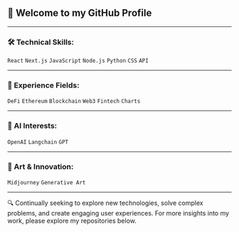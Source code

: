 ## 👋 Welcome to my GitHub Profile

---

### 🛠️ Technical Skills:

`React` `Next.js` `JavaScript` `Node.js` `Python` `CSS` `API`

---

### 💼 Experience Fields:

`DeFi` `Ethereum` `Blockchain` `Web3` `Fintech` `Charts`

---

### 🧠 AI Interests:

`OpenAI` `Langchain` `GPT` 

---

### 🎨 Art & Innovation:

`Midjourney` `Generative Art`

---

🔍 Continually seeking to explore new technologies, solve complex problems, and create engaging user experiences. For more insights into my work, please explore my repositories below.
